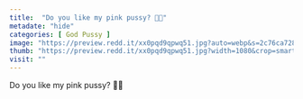 ```yaml
---
title:  "Do you like my pink pussy? 💖😁"
metadate: "hide"
categories: [ God Pussy ]
image: "https://preview.redd.it/xx0pqd9qpwq51.jpg?auto=webp&s=2c76ca7284c149667e5d8ce4a3fe3a581fde3029"
thumb: "https://preview.redd.it/xx0pqd9qpwq51.jpg?width=1080&crop=smart&auto=webp&s=dcea65441732701432dba6ea3c4b9906bb0f85f3"
visit: ""
---
```

Do you like my pink pussy? 💖😁
